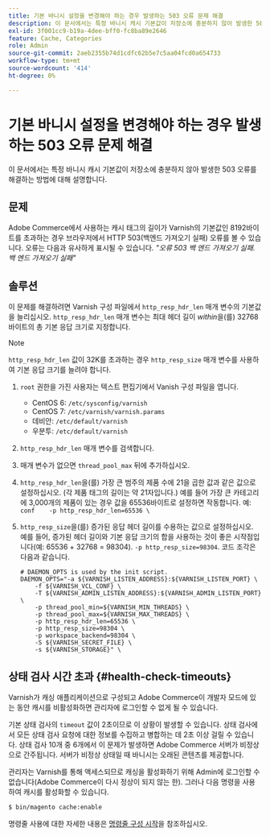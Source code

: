 ```yaml
---
title: 기본 바니시 설정을 변경해야 하는 경우 발생하는 503 오류 문제 해결
description: 이 문서에서는 특정 바니시 캐시 기본값이 저장소에 충분하지 않아 발생한 503 오류를 해결하는 방법에 대해 설명합니다.
exl-id: 3f001cc9-b19a-4dee-bff0-fc8ba89e2646
feature: Cache, Categories
role: Admin
source-git-commit: 2aeb2355b74d1cdfc62b5e7c5aa04fcd0a654733
workflow-type: tm+mt
source-wordcount: '414'
ht-degree: 0%

---
```


# 기본 바니시 설정을 변경해야 하는 경우 발생하는 503 오류 문제 해결

이 문서에서는 특정 바니시 캐시 기본값이 저장소에 충분하지 않아 발생한 503 오류를 해결하는 방법에 대해 설명합니다.

## 문제

Adobe Commerce에서 사용하는 캐시 태그의 길이가 Varnish의 기본값인 8192바이트를 초과하는 경우 브라우저에서 HTTP 503(백엔드 가져오기 실패) 오류를 볼 수 있습니다. 오류는 다음과 유사하게 표시될 수 있습니다. *&quot;오류 503 백 엔드 가져오기 실패. 백 엔드 가져오기 실패&quot;*

## 솔루션

이 문제를 해결하려면 Varnish 구성 파일에서 `http_resp_hdr_len` 매개 변수의 기본값을 늘리십시오. `http_resp_hdr_len` 매개 변수는 최대 헤더 길이 *within*&#x200B;을(를) 32768바이트의 총 기본 응답 크기로 지정합니다.

>[!NOTE]
>
>`http_resp_hdr_len` 값이 32K를 초과하는 경우 `http_resp_size` 매개 변수를 사용하여 기본 응답 크기를 늘려야 합니다.

1. `root` 권한을 가진 사용자는 텍스트 편집기에서 Vanish 구성 파일을 엽니다.
   * CentOS 6: `/etc/sysconfig/varnish`
   * CentOS 7: `/etc/varnish/varnish.params`
   * 데비안: `/etc/default/varnish`
   * 우분투: `/etc/default/varnish`
1. `http_resp_hdr_len` 매개 변수를 검색합니다.
1. 매개 변수가 없으면 `thread_pool_max` 뒤에 추가하십시오.
1. `http_resp_hdr_len`을(를) 가장 큰 범주의 제품 수에 21을 곱한 값과 같은 값으로 설정하십시오. (각 제품 태그의 길이는 약 21자입니다.)    예를 들어 가장 큰 카테고리에 3,000개의 제품이 있는 경우 값을 65536바이트로 설정하면 작동합니다.    예:    ```conf    -p http_resp_hdr_len=65536 \    ```
1. `http_resp_size`을(를) 증가된 응답 헤더 길이를 수용하는 값으로 설정하십시오.    예를 들어, 증가된 헤더 길이와 기본 응답 크기의 합을 사용하는 것이 좋은 시작점입니다(예: 65536 + 32768 = 98304). `-p http_resp_size=98304`. 코드 조각은 다음과 같습니다.

   ```
   # DAEMON_OPTS is used by the init script.
   DAEMON_OPTS="-a ${VARNISH_LISTEN_ADDRESS}:${VARNISH_LISTEN_PORT} \
       -f ${VARNISH_VCL_CONF} \
       -T ${VARNISH_ADMIN_LISTEN_ADDRESS}:${VARNISH_ADMIN_LISTEN_PORT} \
       -p thread_pool_min=${VARNISH_MIN_THREADS} \
       -p thread_pool_max=${VARNISH_MAX_THREADS} \
       -p http_resp_hdr_len=65536 \
       -p http_resp_size=98304 \
       -p workspace_backend=98304 \
       -S ${VARNISH_SECRET_FILE} \
       -s ${VARNISH_STORAGE}" \
   ```

## 상태 검사 시간 초과 {#health-check-timeouts}

Varnish가 캐싱 애플리케이션으로 구성되고 Adobe Commerce이 개발자 모드에 있는 동안 캐시를 비활성화하면 관리자에 로그인할 수 없게 될 수 있습니다.

기본 상태 검사의 `timeout` 값이 2초이므로 이 상황이 발생할 수 있습니다. 상태 검사에서 모든 상태 검사 요청에 대한 정보를 수집하고 병합하는 데 2초 이상 걸릴 수 있습니다. 상태 검사 10개 중 6개에서 이 문제가 발생하면 Adobe Commerce 서버가 비정상으로 간주됩니다. 서버가 비정상 상태일 때 바니시는 오래된 콘텐츠를 제공합니다.

관리자는 Varnish를 통해 액세스되므로 캐싱을 활성화하기 위해 Admin에 로그인할 수 없습니다(Adobe Commerce이 다시 정상이 되지 않는 한). 그러나 다음 명령을 사용하여 캐시를 활성화할 수 있습니다.

```bash
$ bin/magento cache:enable
```

명령줄 사용에 대한 자세한 내용은 [명령줄 구성 시작](https://experienceleague.adobe.com/ko/docs/commerce-operations/configuration-guide/cli/config-cli)을 참조하십시오.
